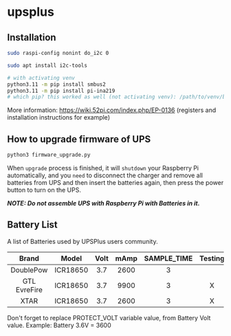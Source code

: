 # upsplus

## Installation

```sh
sudo raspi-config nonint do_i2c 0

sudo apt install i2c-tools

# with activating venv
python3.11 -m pip install smbus2
python3.11 -m pip install pi-ina219
# which pip? this worked as well (not activating venv): /path/to/venv/bin/pip
```

More information: <https://wiki.52pi.com/index.php/EP-0136> (registers and installation instructions for example)

## How to upgrade firmware of UPS

```sh
python3 firmware_upgrade.py
```

When `upgrade` process is finished, it will `shutdown` your Raspberry Pi automatically, and you `need` to disconnect the charger and remove all batteries from UPS and then insert the batteries again, then press the power button to turn on the UPS.

***NOTE: Do not assemble UPS with Raspberry Pi with Batteries in it.***

## Battery List

A list of Batteries used by UPSPlus users community.

| Brand | Model | Volt | mAmp | SAMPLE_TIME | Testing | Time |
| :---: | :---: | :---: | :---: | :---: | :---: | :---: |
| DoublePow | ICR18650 | 3.7 | 2600 | 3 |  | +180days |
| GTL EvreFire | ICR18650 | 3.7 | 9900 | 3 | X |  |
| XTAR | ICR18650 | 3.7 | 2600 | 3 | X |  |

Don't forget to replace PROTECT_VOLT variable value, from Battery Volt value. Example: Battery 3.6V = 3600
